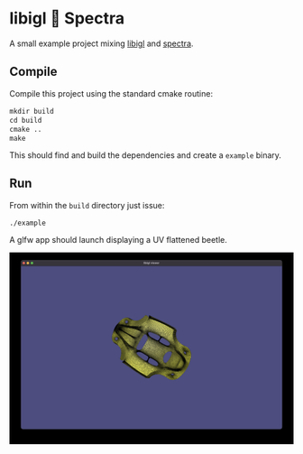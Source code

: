 # libigl 🤝 Spectra

A small example project mixing [libigl](https://github.com/libigl/libigl/) and
[spectra](https://github.com/yixuan/spectra).


## Compile

Compile this project using the standard cmake routine:

    mkdir build
    cd build
    cmake ..
    make

This should find and build the dependencies and create a `example` binary.

## Run

From within the `build` directory just issue:

    ./example

A glfw app should launch displaying a UV flattened beetle.

![](beetle.jpg)


